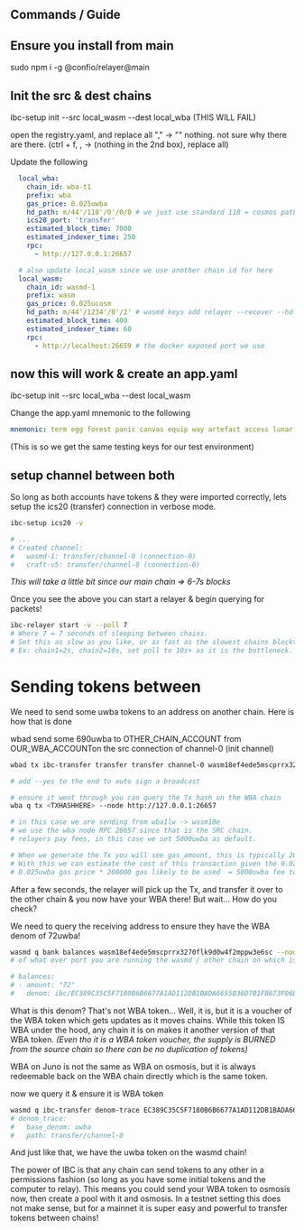 ## Commands / Guide


## Ensure you install from main
sudo npm i -g @confio/relayer@main

## Init the src & dest chains
ibc-setup init --src local_wasm --dest local_wba
(THIS WILL FAIL)

open the registry.yaml, and replace all "," -> "" nothing. not sure why there are there.
(ctrl + f, , -> (nothing in the 2nd box), replace all)

Update the following
```yaml
  local_wba:
    chain_id: wba-t1
    prefix: wba
    gas_price: 0.025uwba
    hd_path: m/44'/118'/0'/0/0 # we just use standard 118 = cosmos path
    ics20_port: 'transfer'
    estimated_block_time: 7000
    estimated_indexer_time: 250
    rpc:
      - http://127.0.0.1:26657

  # also update local_wasm since we use another chain id for here
  local_wasm:
    chain_id: wasmd-1
    prefix: wasm
    gas_price: 0.025ucosm
    hd_path: m/44'/1234'/0'/2' # wasmd keys add relayer --recover --hd-path "m/44'/1234'/0'/2'"
    estimated_block_time: 400
    estimated_indexer_time: 60
    rpc:
      - http://localhost:26659 # the docker exposed port we use
```

## now this will work & create an app.yaml
ibc-setup init --src local_wba --dest local_wasm

Change the app.yaml mnemonic to the following
```yaml
mnemonic: term egg forest panic canvas equip way artefact access lunar taste fringe
```
(This is so we get the same testing keys for our test environment)


## setup channel between both
So long as both accounts have tokens & they were imported correctly, lets setup the ics20 (transfer) connection in verbose mode.

```bash
ibc-setup ics20 -v

# ...
# Created channel:
#   wasmd-1: transfer/channel-0 (connection-0)
#   craft-v5: transfer/channel-0 (connection-0)
```
*This will take a little bit since our main chain => 6-7s blocks*


Once you see the above you can start a relayer & begin querying for packets!
```bash
ibc-relayer start -v --poll 7
# Where 7 = 7 seconds of sleeping between chains.
# Set this as slow as you like, or as fast as the slowest chains blocktimes
# Ex: chain1=2s, chain2=10s, set poll to 10s+ as it is the bottleneck. 
```


# Sending tokens between

We need to send some uwba tokens to an address on another chain. Here is how that is done

wbad send some 690uwba to OTHER_CHAIN_ACCOUNT from OUR_WBA_ACCOUNTon the src connection of channel-0 (init channel)

```bash
wbad tx ibc-transfer transfer transfer channel-0 wasm18ef4ede5mscprrx3270flk9d0w4f2mppw3e6sc 72uwba --from wba1lwwr2junyeej0mts25rmjshqw2cw8w6604mfsk --node http://127.0.0.1:26657 --chain-id wba-t1 --fees 5000uwba --packet-timeout-height 0-0

# add --yes to the end to auto sign a broadcast

# ensure it went through you can query the Tx hash on the WBA chain
wba q tx <TXHASHHERE> --node http://127.0.0.1:26657

# in this case we are sending from wba1lw -> wasm18e
# we use the wba node RPC 26657 since that is the SRC chain.
# relayers pay fees, in this case we set 5000uwba as default.

# When we generate the Tx you will see gas_amount, this is typically 200,000.
# With this we can estimate the cost of this transaction given the 0.025uwba
# 0.025uwba gas price * 200000 gas likely to be used  = 5000uwba fee to chain
```


After a few seconds, the relayer will pick up the Tx, and transfer it over to the other chain & you now have your WBA there! But wait... How do you check?

We need to query the receiving address to ensure they have the WBA denom of 72uwba!
```bash
wasmd q bank balances wasm18ef4ede5mscprrx3270flk9d0w4f2mppw3e6sc --node http://localhost:26659
# of what ever port you are running the wasmd / other chain on which is not the WBA chain

# balances:
# - amount: "72"
#   denom: ibc/EC389C35C5F7180B6B6677A1AD112DB1BADA6655B38D7B1FB673F06DD9BD9666
```

What is this denom? That's not WBA token... Well, it is, but it is a voucher of the WBA token which gets updates as it moves chains. While this token IS WBA under the hood, any chain it is on makes it another version of that WBA token.
*(Even tho it is a WBA token voucher, the supply is BURNED from the source chain so there can be no duplication of tokens)*

WBA on Juno is not the same as WBA on osmosis, but it is always redeemable back on the WBA chain directly which is the same token.

now we query it & ensure it is WBA token
```bash
wasmd q ibc-transfer denom-trace EC389C35C5F7180B6B6677A1AD112DB1BADA6655B38D7B1FB673F06DD9BD9666 --node http://localhost:26659
# denom_trace:
#   base_denom: uwba
#   path: transfer/channel-0
```

And just like that, we have the uwba token on the wasmd chain! 

The power of IBC is that any chain can send tokens to any other in a permissions fashion (so long as you have some initial tokens and the computer to relay). This means you could send your WBA token to osmosis now, then create a pool with it and osmosis.
In a testnet setting this does not make sense, but for a mainnet it is super easy and powerful to transfer tokens between chains!